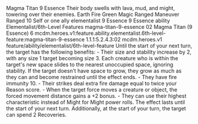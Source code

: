 <ability>
  <name>Magma Titan</name>
  <cost>9 Essence</cost>
  <flavor>Their body swells with lava, mud, and might, towering over their enemies.</flavor>
  <keywords>
    <keyword>Earth</keyword>
    <keyword>Fire</keyword>
    <keyword>Green</keyword>
    <keyword>Magic</keyword>
    <keyword>Ranged</keyword>
  </keywords>
  <type>Maneuver</type>
  <distance>Ranged 10</distance>
  <target>Self or one ally</target>
  <metadata>
    <class>elementalist</class>
    <cost>9 Essence</cost>
    <cost_amount>9</cost_amount>
    <cost_resource>Essence</cost_resource>
    <feature_type>ability</feature_type>
    <file_dpath>Elementalist/6th-Level Features</file_dpath>
    <item_id>magma-titan-9-essence</item_id>
    <item_index>02</item_index>
    <item_name>Magma Titan (9 Essence)</item_name>
    <level>6</level>
    <scc>mcdm.heroes.v1:feature.ability.elementalist.6th-level-feature:magma-titan-9-essence</scc>
    <scdc>1.1.1:5.2.4.3:02</scdc>
    <source>mcdm.heroes.v1</source>
    <type>feature/ability/elementalist/6th-level-feature</type>
  </metadata>
  <effects>
    <effect type="mundane">Until the start of your next turn, the target has the following benefits: - Their size and stability increase by 2, with any size 1 target becoming size 3. Each creature who is within the target&apos;s new space slides to the nearest unoccupied space, ignoring stability. If the target doesn&apos;t have space to grow, they grow as much as they can and become restrained until the effect ends. - They have fire immunity 10. - Their strikes deal extra fire damage equal to twice your Reason score. - When the target force moves a creature or object, the forced movement distance gains a +2 bonus. - They can use their highest characteristic instead of Might for Might power rolls.</effect>
    <effect type="mundane" name="Persistent 2">The effect lasts until the start of your next turn. Additionally, at the start of your turn, the target can spend 2 Recoveries.</effect>
  </effects>
</ability>
